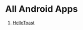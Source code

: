 # All Android Apps 
1. [HelloToast](https://github.com/sumanta-ghosh/android-playground/tree/master/HelloToast)